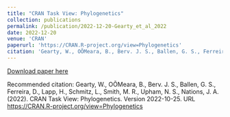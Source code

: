 ```yaml
---
title: "CRAN Task View: Phylogenetics"
collection: publications
permalink: /publication/2022-12-20-Gearty_et_al_2022
date: 2022-12-20
venue: 'CRAN'
paperurl: 'https://CRAN.R-project.org/view=Phylogenetics'
citation: 'Gearty, W., OÕMeara, B., Berv. J. S., Ballen, G. S., Ferreira, D., Lapp, H., Schmitz, L., Smith, M. R., Upham, N. S., Nations, J. A. (2022). CRAN Task View: Phylogenetics. Version 2022-10-25. URL https://CRAN.R-project.org/view=Phylogenetics'
---
```

[Download paper here](https://CRAN.R-project.org/view=Phylogenetics)

Recommended citation: Gearty, W., OÕMeara, B., Berv. J. S., Ballen, G. S., Ferreira, D., Lapp, H., Schmitz, L., Smith, M. R., Upham, N. S., Nations, J. A. (2022). CRAN Task View: Phylogenetics. Version 2022-10-25. URL https://CRAN.R-project.org/view=Phylogenetics